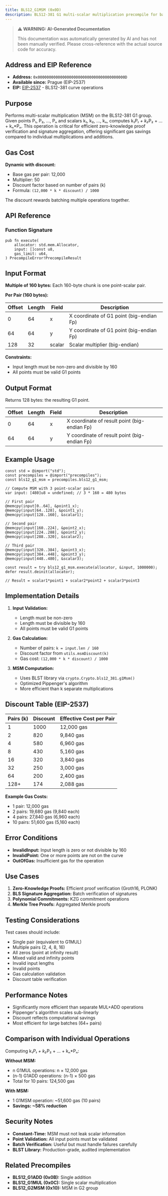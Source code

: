 ```yaml
---
title: BLS12_G1MSM (0x0D)
description: BLS12-381 G1 multi-scalar multiplication precompile for batch operations.
---
```


> **⚠️ WARNING: AI-Generated Documentation**
>
> This documentation was automatically generated by AI and has not been manually verified.
> Please cross-reference with the actual source code for accuracy.

## Address and EIP Reference

- **Address:** `0x000000000000000000000000000000000000000D`
- **Available since:** Prague (EIP-2537)
- **EIP:** [EIP-2537](https://eips.ethereum.org/EIPS/eip-2537) - BLS12-381 curve operations

## Purpose

Performs multi-scalar multiplication (MSM) on the BLS12-381 G1 group. Given points P₁, P₂, ..., Pₙ and scalars k₁, k₂, ..., kₙ, computes k₁*P₁ + k₂*P₂ + ... + kₙ*Pₙ. This operation is critical for efficient zero-knowledge proof verification and signature aggregation, offering significant gas savings compared to individual multiplications and additions.

## Gas Cost

**Dynamic with discount:**
- Base gas per pair: 12,000
- Multiplier: 50
- Discount factor based on number of pairs (k)
- Formula: `(12,000 * k * discount) / 1000`

The discount rewards batching multiple operations together.

## API Reference

### Function Signature

```zig
pub fn execute(
    allocator: std.mem.Allocator,
    input: []const u8,
    gas_limit: u64,
) PrecompileError!PrecompileResult
```

## Input Format

**Multiple of 160 bytes:** Each 160-byte chunk is one point-scalar pair.

**Per Pair (160 bytes):**

| Offset | Length | Field  | Description |
|--------|--------|--------|-------------|
| 0      | 64     | x      | X coordinate of G1 point (big-endian Fp) |
| 64     | 64     | y      | Y coordinate of G1 point (big-endian Fp) |
| 128    | 32     | scalar | Scalar multiplier (big-endian) |

**Constraints:**
- Input length must be non-zero and divisible by 160
- All points must be valid G1 points

## Output Format

Returns 128 bytes: the resulting G1 point.

| Offset | Length | Field | Description |
|--------|--------|-------|-------------|
| 0      | 64     | x     | X coordinate of result point (big-endian Fp) |
| 64     | 64     | y     | Y coordinate of result point (big-endian Fp) |

## Example Usage

```zig
const std = @import("std");
const precompiles = @import("precompiles");
const bls12_g1_msm = precompiles.bls12_g1_msm;

// Compute MSM with 3 point-scalar pairs
var input: [480]u8 = undefined; // 3 * 160 = 480 bytes

// First pair
@memcpy(input[0..64], &point1_x);
@memcpy(input[64..128], &point1_y);
@memcpy(input[128..160], &scalar1);

// Second pair
@memcpy(input[160..224], &point2_x);
@memcpy(input[224..288], &point2_y);
@memcpy(input[288..320], &scalar2);

// Third pair
@memcpy(input[320..384], &point3_x);
@memcpy(input[384..448], &point3_y);
@memcpy(input[448..480], &scalar3);

const result = try bls12_g1_msm.execute(allocator, &input, 1000000);
defer result.deinit(allocator);

// Result = scalar1*point1 + scalar2*point2 + scalar3*point3
```

## Implementation Details

1. **Input Validation:**
   - Length must be non-zero
   - Length must be divisible by 160
   - All points must be valid G1 points

2. **Gas Calculation:**
   - Number of pairs: `k = input.len / 160`
   - Discount factor from `utils.msmDiscount(k)`
   - Gas cost: `(12,000 * k * discount) / 1000`

3. **MSM Computation:**
   - Uses BLST library via `crypto.Crypto.bls12_381.g1Msm()`
   - Optimized Pippenger's algorithm
   - More efficient than k separate multiplications

## Discount Table (EIP-2537)

| Pairs (k) | Discount | Effective Cost per Pair |
|-----------|----------|-------------------------|
| 1         | 1000     | 12,000 gas             |
| 2         | 820      | 9,840 gas              |
| 4         | 580      | 6,960 gas              |
| 8         | 430      | 5,160 gas              |
| 16        | 320      | 3,840 gas              |
| 32        | 250      | 3,000 gas              |
| 64        | 200      | 2,400 gas              |
| 128+      | 174      | 2,088 gas              |

**Example Gas Costs:**
- 1 pair: 12,000 gas
- 2 pairs: 19,680 gas (9,840 each)
- 4 pairs: 27,840 gas (6,960 each)
- 10 pairs: 51,600 gas (5,160 each)

## Error Conditions

- **InvalidInput:** Input length is zero or not divisible by 160
- **InvalidPoint:** One or more points are not on the curve
- **OutOfGas:** Insufficient gas for the operation

## Use Cases

1. **Zero-Knowledge Proofs:** Efficient proof verification (Groth16, PLONK)
2. **BLS Signature Aggregation:** Batch verification of signatures
3. **Polynomial Commitments:** KZG commitment operations
4. **Merkle Tree Proofs:** Aggregated Merkle proofs

## Testing Considerations

Test cases should include:
- Single pair (equivalent to G1MUL)
- Multiple pairs (2, 4, 8, 16)
- All zeros (point at infinity result)
- Mixed valid and infinity points
- Invalid input lengths
- Invalid points
- Gas calculation validation
- Discount table verification

## Performance Notes

- Significantly more efficient than separate MUL+ADD operations
- Pippenger's algorithm scales sub-linearly
- Discount reflects computational savings
- Most efficient for large batches (64+ pairs)

## Comparison with Individual Operations

Computing k₁*P₁ + k₂*P₂ + ... + kₙ*Pₙ:

**Without MSM:**
- n G1MUL operations: n × 12,000 gas
- (n-1) G1ADD operations: (n-1) × 500 gas
- Total for 10 pairs: 124,500 gas

**With MSM:**
- 1 G1MSM operation: ~51,600 gas (10 pairs)
- **Savings: ~58% reduction**

## Security Notes

- **Constant-Time:** MSM must not leak scalar information
- **Point Validation:** All input points must be validated
- **Batch Verification:** Useful but must handle failures carefully
- **BLST Library:** Production-grade, audited implementation

## Related Precompiles

- **BLS12_G1ADD (0x0B):** Single addition
- **BLS12_G1MUL (0x0C):** Single scalar multiplication
- **BLS12_G2MSM (0x10):** MSM in G2 group

